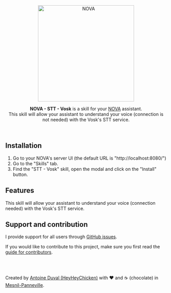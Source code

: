 <div align="center">
    <img src="https://github.com/HeyHeyChicken/NOVA/blob/master/resources/github-logo.svg" alt="NOVA" width="300">

**NOVA - STT - Vosk** is a skill for your [NOVA](//github.com/HeyHeyChicken/NOVA) assistant.<br>
This skill will allow your assistant to understand your voice (connection is not needed) with the Vosk's STT service.
<br>
</div>

<br>

## Installation

1) Go to your NOVA's server UI (the default URL is "http://localhost:8080/")
2) Go to the "Skills" tab.
3) Find the "STT - Vosk" skill, open the modal and click on the "Install" button.

## Features

This skill will allow your assistant to understand your voice (connection needed) with the Vosk's STT service.

## Support and contribution

I provide support for all users through [GitHub issues](//github.com/HeyHeyChicken/NOVA-STT-Vosk/issues).

If you would like to contribute to this project, make sure you first read the [guide for contributors](//github.com/HeyHeyChicken/NOVA/blob/master/CONTRIBUTING.md).

<br>
<br>

Created by [Antoine Duval (HeyHeyChicken)](//antoine.cuffel.fr) with ❤ and ☕ (chocolate) in [Mesnil-Panneville](//en.wikipedia.org/wiki/Mesnil-Panneville).

